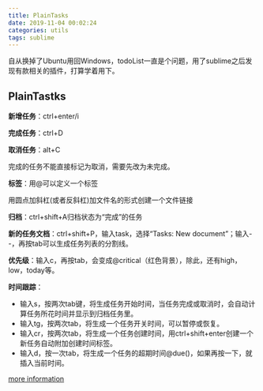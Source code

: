 ```yaml
---
title: PlainTasks
date: 2019-11-04 00:02:24
categories: utils
tags: sublime
---
```


自从换掉了Ubuntu用回Windows，todoList一直是个问题，用了sublime之后发现有款相关的插件，打算学着用下。

<!--more-->

## PlainTastks

**新增任务**：ctrl+enter/i

**完成任务**：ctrl+D

**取消任务**：alt+C

完成的任务不能直接标记为取消，需要先改为未完成。

**标签**：用@可以定义一个标签

 用圆点加斜杠(或者反斜杠)加文件名的形式创建一个文件链接 

**归档**：ctrl+shift+A归档状态为“完成”的任务

**新的任务文档**：ctrl+shift+P，输入task，选择“Tasks: New document”；输入--，再按tab可以生成任务列表的分割线。

**优先级**：输入c，再按tab，会变成@critical（红色背景），除此，还有high，low，today等。

**时间跟踪**：

- 输入s，按两次tab键，将生成任务开始时间，当任务完成或取消时，会自动计算任务所花时间并显示到归档任务里。
- 输入tg，按两次tab，将生成一个任务开关时间，可以暂停或恢复。
- 输入cr，按两次tab，将生成一个任务创建时间，用ctrl+shift+enter创建一个新任务自动附加创建时间标签。
- 输入d，按一次tab，将生成一个任务的超期时间@due()，如果再按一下，就插入当前时间。

[more information]( https://github.com/aziz/PlainTasks/blob/master/Readme.md )

